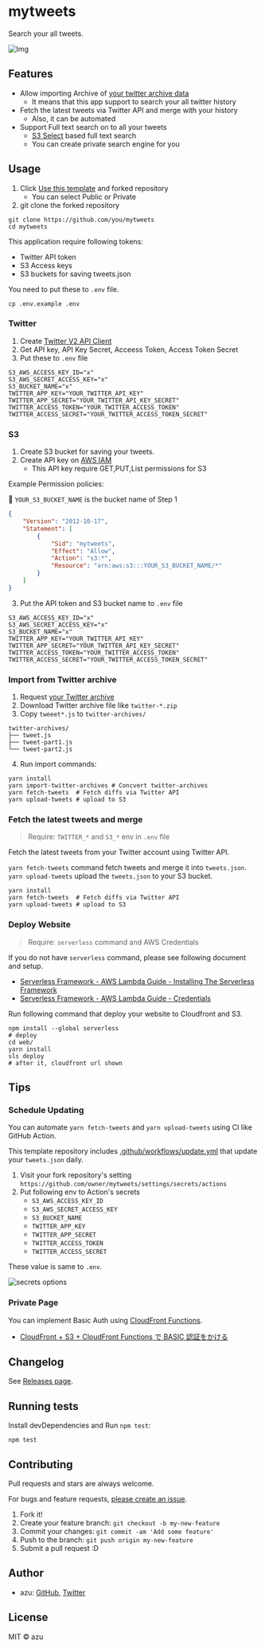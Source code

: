 # mytweets

Search your all tweets.

![Img](./docs/img.png)

## Features

- Allow importing Archive of [your twitter archive data](https://help.twitter.com/managing-your-account/accessing-your-twitter-data)
   - It means that this app support to search your all twitter history
- Fetch the latest tweets via Twitter API and merge with your history
   - Also, it can be automated
- Support Full text search on to all your tweets
   - [S3 Select](https://docs.aws.amazon.com/AmazonS3/latest/userguide/selecting-content-from-objects.html) based full text search
   - You can create private search engine for you

## Usage

1. Click [Use this template](https://github.com/azu/mytweets/generate) and forked repository
   - You can select Public or Private
2. git clone the forked repository

```shell
git clone https://github.com/you/mytweets
cd mytweets
```

This application require following tokens:

- Twitter API token
- S3 Access keys
- S3 buckets for saving tweets.json

You need to put these to `.env` file.

```shell
cp .env.example .env
```

### Twitter

1. Create [Twitter V2 API Client](https://developer.twitter.com/en/portal/dashboard)
2. Get API key, API Key Secret, Acceess Token, Access Token Secret
3. Put these to `.env` file

```
S3_AWS_ACCESS_KEY_ID="x"
S3_AWS_SECRET_ACCESS_KEY="x"
S3_BUCKET_NAME="x"
TWITTER_APP_KEY="YOUR_TWITTER_API_KEY"
TWITTER_APP_SECRET="YOUR_TWITTER_API_KEY_SECRET"
TWITTER_ACCESS_TOKEN="YOUR_TWITTER_ACCESS_TOKEN"
TWITTER_ACCESS_SECRET="YOUR_TWITTER_ACCESS_TOKEN_SECRET"
```

### S3

1. Create S3 bucket for saving your tweets.
2. Create API key on [AWS IAM](https://console.aws.amazon.com/iam/home?region=us-east-1#/users)
    - This API key require GET,PUT,List permissions for S3

Example Permission policies:

:memo: `YOUR_S3_BUCKET_NAME` is the bucket name of Step 1

```json
{
    "Version": "2012-10-17",
    "Statement": [
        {
            "Sid": "mytweets",
            "Effect": "Allow",
            "Action": "s3:*",
            "Resource": "arn:aws:s3:::YOUR_S3_BUCKET_NAME/*"
        }
    ]
}
```

3. Put the API token and S3 bucket name to `.env` file

```shell
S3_AWS_ACCESS_KEY_ID="x"
S3_AWS_SECRET_ACCESS_KEY="x"
S3_BUCKET_NAME="x"
TWITTER_APP_KEY="YOUR_TWITTER_API_KEY"
TWITTER_APP_SECRET="YOUR_TWITTER_API_KEY_SECRET"
TWITTER_ACCESS_TOKEN="YOUR_TWITTER_ACCESS_TOKEN"
TWITTER_ACCESS_SECRET="YOUR_TWITTER_ACCESS_TOKEN_SECRET"
```

### Import from Twitter archive

1. Request [your Twitter archive](https://help.twitter.com/en/managing-your-account/how-to-download-your-twitter-archive)
2. Download Twitter archive file like `twitter-*.zip`
3. Copy `tweeet*.js` to `twitter-archives/`

```
twitter-archives/
├── tweet.js
├── tweet-part1.js
└── tweet-part2.js
```

4. Run import commands:
   
```
yarn install
yarn import-twitter-archives # Concvert twitter-archives
yarn fetch-tweets  # Fetch diffs via Twitter API
yarn upload-tweets # upload to S3
```

### Fetch the latest tweets and merge

> Require: `TWITTER_*` and `S3_*` env in `.env` file

Fetch the latest tweets from your Twitter account using Twitter API.

`yarn fetch-tweets` command fetch tweets and merge it into `tweets.json`.
`yarn upload-tweets` upload the `tweets.json` to your S3 bucket.

```
yarn install
yarn fetch-tweets  # Fetch diffs via Twitter API
yarn upload-tweets # upload to S3
```

### Deploy Website

> Require: `serverless` command and AWS Credentials

If you do not have `serverless` command, please see following document and setup.

- [Serverless Framework - AWS Lambda Guide - Installing The Serverless Framework](https://www.serverless.com/framework/docs/providers/aws/guide/installation/)
- [Serverless Framework - AWS Lambda Guide - Credentials](https://www.serverless.com/framework/docs/providers/aws/guide/credentials/)

Run following command that deploy your website to Cloudfront and S3.

```
npm install --global serverless
# deploy
cd web/
yarn install
sls deploy
# after it, cloudfront url shown
```

## Tips

### Schedule Updating

You can automate `yarn fetch-tweets` and `yarn upload-tweets` using CI like GitHub Action.

This template repository includes [.github/workflows/update.yml](.github/workflows/update.yml) that update your `tweets.json` daily.

1. Visit your fork repository's setting `https://github.com/owner/mytweets/settings/secrets/actions`
2. Put following env to Action's secrets
    - `S3_AWS_ACCESS_KEY_ID`
    - `S3_AWS_SECRET_ACCESS_KEY`
    - `S3_BUCKET_NAME`
    - `TWITTER_APP_KEY`
    - `TWITTER_APP_SECRET`
    - `TWITTER_ACCESS_TOKEN`
    - `TWITTER_ACCESS_SECRET`

These value is same to `.env`.

![secrets options](docs/secrets.png)

### Private Page

You can implement Basic Auth using [CloudFront Functions](https://docs.aws.amazon.com/AmazonCloudFront/latest/DeveloperGuide/cloudfront-functions.html).

- [CloudFront + S3 + CloudFront Functions で BASIC 認証をかける](https://zenn.dev/mallowlabs/articles/cloudfront-functions-basic-auth)

## Changelog

See [Releases page](https://github.com/azu/mytweets/releases).

## Running tests

Install devDependencies and Run `npm test`:

    npm test

## Contributing

Pull requests and stars are always welcome.

For bugs and feature requests, [please create an issue](https://github.com/azu/mytweets/issues).

1. Fork it!
2. Create your feature branch: `git checkout -b my-new-feature`
3. Commit your changes: `git commit -am 'Add some feature'`
4. Push to the branch: `git push origin my-new-feature`
5. Submit a pull request :D

## Author

- azu: [GitHub](https://github.com/azu), [Twitter](https://twitter.com/azu_re)

## License

MIT © azu
